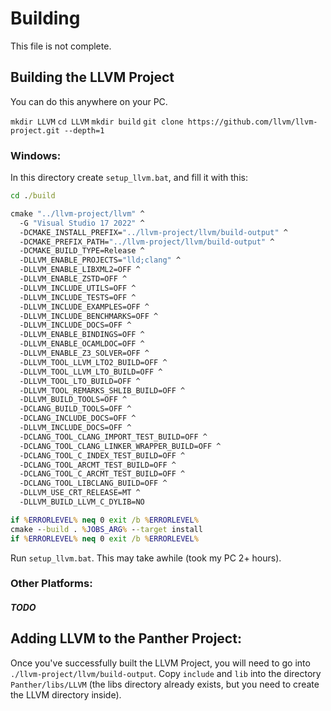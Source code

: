 # Building

This file is not complete.


## Building the LLVM Project
You can do this anywhere on your PC.

`mkdir LLVM`
`cd LLVM`
`mkdir build`
`git clone https://github.com/llvm/llvm-project.git --depth=1`


### Windows:
In this directory create `setup_llvm.bat`, and fill it with this:

```bat
cd ./build

cmake "../llvm-project/llvm" ^
  -G "Visual Studio 17 2022" ^
  -DCMAKE_INSTALL_PREFIX="../llvm-project/llvm/build-output" ^
  -DCMAKE_PREFIX_PATH="../llvm-project/llvm/build-output" ^
  -DCMAKE_BUILD_TYPE=Release ^
  -DLLVM_ENABLE_PROJECTS="lld;clang" ^
  -DLLVM_ENABLE_LIBXML2=OFF ^
  -DLLVM_ENABLE_ZSTD=OFF ^
  -DLLVM_INCLUDE_UTILS=OFF ^
  -DLLVM_INCLUDE_TESTS=OFF ^
  -DLLVM_INCLUDE_EXAMPLES=OFF ^
  -DLLVM_INCLUDE_BENCHMARKS=OFF ^
  -DLLVM_INCLUDE_DOCS=OFF ^
  -DLLVM_ENABLE_BINDINGS=OFF ^
  -DLLVM_ENABLE_OCAMLDOC=OFF ^
  -DLLVM_ENABLE_Z3_SOLVER=OFF ^
  -DLLVM_TOOL_LLVM_LTO2_BUILD=OFF ^
  -DLLVM_TOOL_LLVM_LTO_BUILD=OFF ^
  -DLLVM_TOOL_LTO_BUILD=OFF ^
  -DLLVM_TOOL_REMARKS_SHLIB_BUILD=OFF ^
  -DLLVM_BUILD_TOOLS=OFF ^
  -DCLANG_BUILD_TOOLS=OFF ^
  -DCLANG_INCLUDE_DOCS=OFF ^
  -DLLVM_INCLUDE_DOCS=OFF ^
  -DCLANG_TOOL_CLANG_IMPORT_TEST_BUILD=OFF ^
  -DCLANG_TOOL_CLANG_LINKER_WRAPPER_BUILD=OFF ^
  -DCLANG_TOOL_C_INDEX_TEST_BUILD=OFF ^
  -DCLANG_TOOL_ARCMT_TEST_BUILD=OFF ^
  -DCLANG_TOOL_C_ARCMT_TEST_BUILD=OFF ^
  -DCLANG_TOOL_LIBCLANG_BUILD=OFF ^
  -DLLVM_USE_CRT_RELEASE=MT ^
  -DLLVM_BUILD_LLVM_C_DYLIB=NO

if %ERRORLEVEL% neq 0 exit /b %ERRORLEVEL%
cmake --build . %JOBS_ARG% --target install
if %ERRORLEVEL% neq 0 exit /b %ERRORLEVEL%
```

Run `setup_llvm.bat`. This may take awhile (took my PC 2+ hours).

### Other Platforms:
##### TODO


## Adding LLVM to the Panther Project:
Once you've successfully built the LLVM Project, you will need to go into `./llvm-project/llvm/build-output`. Copy `include` and `lib` into the directory `Panther/libs/LLVM` (the libs directory already exists, but you need to create the LLVM directory inside).


